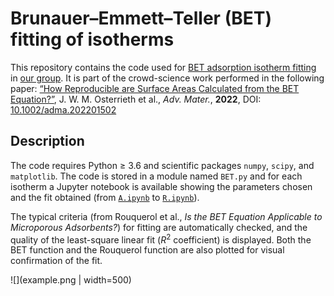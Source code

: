 # Brunauer–Emmett–Teller (BET) fitting of isotherms

This repository contains the code used for [BET adsorption isotherm fitting](https://en.wikipedia.org/wiki/BET_theory) in [our group](https://www.coudert.name). It is part of the crowd-science work performed in the following paper: [“How Reproducible are Surface Areas Calculated from the BET Equation?”](https://doi.org/10.1002/adma.202201502), J. W. M. Osterrieth et al., _Adv. Mater._, **2022**, DOI: [10.1002/adma.202201502](https://doi.org/10.1002/adma.202201502)



## Description

The code requires Python ≥ 3.6 and scientific packages `numpy`, `scipy`, and `matplotlib`. The code is stored in a module named `BET.py` and for each isotherm a Jupyter notebook is available showing the parameters chosen and the fit obtained (from [`A.ipynb`](A.ipynb) to [`R.ipynb`](R.ipynb)).

The typical criteria (from Rouquerol et al., _Is the BET Equation Applicable to Microporous Adsorbents?_) for fitting are automatically checked, and the quality of the least-square linear fit (_R_<sup>2</sup> coefficient) is displayed. Both the BET function and the Rouquerol function are also plotted for visual confirmation of the fit.

![](example.png | width=500)
